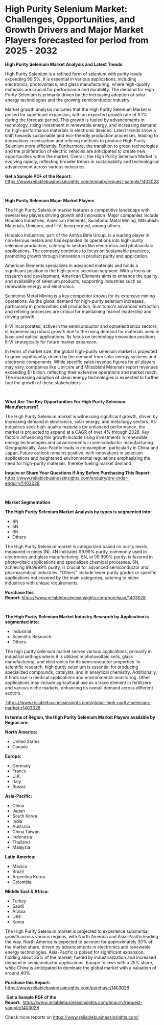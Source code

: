<p><h1>High Purity Selenium Market: Challenges, Opportunities, and Growth Drivers and Major Market Players forecasted for period from 2025 - 2032</h1></p><p><strong>High Purity Selenium Market Analysis and Latest Trends</strong></p>
<p><p>High Purity Selenium is a refined form of selenium with purity levels exceeding 99.5%. It is essential in various applications, including electronics, photovoltaics, and glass manufacturing, where high-quality materials are crucial for performance and durability. The demand for High Purity Selenium is primarily driven by the increasing adoption of solar energy technologies and the growing semiconductor industry. </p><p>Market growth analysis indicates that the High Purity Selenium Market is poised for significant expansion, with an expected growth rate of 9.1% during the forecast period. This growth is fueled by advancements in technology, rising investment in renewable energy, and increasing demand for high-performance materials in electronic devices. Latest trends show a shift towards sustainable and eco-friendly production processes, leading to innovations in extraction and refining methods to produce High Purity Selenium more efficiently. Furthermore, the transition to green technologies and the proliferation of electric vehicles are anticipated to create new opportunities within the market. Overall, the High Purity Selenium Market is evolving rapidly, reflecting broader trends in sustainability and technological advancement across various industries.</p></p>
<p><strong>Get a Sample PDF of the Report:&nbsp;</strong> <a href="https://www.reliablebusinessinsights.com/enquiry/request-sample/1403028?utm_campaign=3113&utm_medium=2&utm_source=Github&utm_content=ia&utm_term=28032025&utm_id=high-purity-selenium">https://www.reliablebusinessinsights.com/enquiry/request-sample/1403028</a></p>
<p>&nbsp;</p>
<p><strong>High Purity Selenium Major Market Players</strong></p>
<p><p>The High Purity Selenium market features a competitive landscape with several key players driving growth and innovation. Major companies include Hindalco Industries, American Elements, Sumitomo Metal Mining, Mitsubishi Materials, Umicore, and II-VI Incorporated, among others.</p><p>Hindalco Industries, part of the Aditya Birla Group, is a leading player in non-ferrous metals and has expanded its operations into high-purity selenium production, catering to sectors like electronics and photovoltaic applications. The company continues to focus on sustainable practices, promoting growth through innovation in product purity and application.</p><p>American Elements specializes in advanced materials and holds a significant position in the high-purity selenium segment. With a focus on research and development, American Elements aims to enhance the quality and availability of selenium products, supporting industries such as renewable energy and electronics.</p><p>Sumitomo Metal Mining is a key competitor known for its extensive mining operations. As the global demand for high-purity selenium increases, particularly in photovoltaic cell production, Sumitomo's advanced extraction and refining processes are critical for maintaining market leadership and driving growth.</p><p>II-VI Incorporated, active in the semiconductor and optoelectronics sectors, is experiencing robust growth due to the rising demand for materials used in laser and optical applications. Its focus on technology innovation positions II-VI strategically for future market expansion.</p><p>In terms of market size, the global high-purity selenium market is projected to grow significantly, driven by the demand from solar energy systems and electronic components. While specific sales revenue figures for all players may vary, companies like Umicore and Mitsubishi Materials report revenues exceeding $1 billion, reflecting their extensive operations and market reach. The increasing adoption of clean energy technologies is expected to further fuel the growth of these stakeholders.</p></p>
<p>&nbsp;</p>
<p><strong>What Are The Key Opportunities For High Purity Selenium Manufacturers?</strong></p>
<p><p>The High Purity Selenium market is witnessing significant growth, driven by increasing demand in electronics, solar energy, and metallurgy sectors. As industries seek high-quality materials for enhanced performance, the market is projected to expand at a CAGR of over 4% through 2028. Key factors influencing this growth include rising investments in renewable energy technologies and advancements in semiconductor manufacturing. Geographically, Asia-Pacific leads in consumption, particularly in China and Japan. Future outlook remains positive, with innovations in selenium applications and heightened environmental regulations emphasizing the need for high-purity materials, thereby fueling market demand.</p></p>
<p><strong>Inquire or Share Your Questions If Any Before Purchasing This Report:</strong> <a href="https://www.reliablebusinessinsights.com/enquiry/pre-order-enquiry/1403028?utm_campaign=3113&utm_medium=2&utm_source=Github&utm_content=ia&utm_term=28032025&utm_id=high-purity-selenium">https://www.reliablebusinessinsights.com/enquiry/pre-order-enquiry/1403028</a></p>
<p>&nbsp;</p>
<p><strong>Market Segmentation</strong></p>
<p><strong>The High Purity Selenium Market Analysis by types is segmented into:</strong></p>
<p><ul><li>4N</li><li>5N</li><li>6N</li><li>Others</li></ul></p>
<p><p>The High Purity Selenium market is categorized based on purity levels measured in nines (N). 4N indicates 99.99% purity, commonly used in electronics and glass manufacturing. 5N, at 99.999% purity, is favored in photovoltaic applications and specialized chemical processes. 6N, achieving 99.9999% purity, is crucial for advanced semiconductor and pharmaceutical industries. "Others" include lower purity grades or specific applications not covered by the main categories, catering to niche industries with unique requirements.</p></p>
<p><strong>Purchase this Report:&nbsp;</strong><a href="https://www.reliablebusinessinsights.com/purchase/1403028?utm_campaign=3113&utm_medium=2&utm_source=Github&utm_content=ia&utm_term=28032025&utm_id=high-purity-selenium">https://www.reliablebusinessinsights.com/purchase/1403028</a></p>
<p>&nbsp;</p>
<p><strong>The High Purity Selenium Market Industry Research by Application is segmented into:</strong></p>
<p><ul><li>Industrial</li><li>Scientific Research</li><li>Others</li></ul></p>
<p><p>The high purity selenium market serves various applications, primarily in industrial settings where it is utilized in photovoltaic cells, glass manufacturing, and electronics for its semiconductor properties. In scientific research, high purity selenium is essential for producing specialized compounds, catalysts, and in analytical chemistry. Additionally, it finds use in medical applications and environmental monitoring. Other applications may include agricultural use as a trace element in fertilizers and various niche markets, enhancing its overall demand across different sectors.</p></p>
<p><a href="https://www.reliablebusinessinsights.com/global-high-purity-selenium-market-r1403028?utm_campaign=3113&utm_medium=2&utm_source=Github&utm_content=ia&utm_term=28032025&utm_id=high-purity-selenium">&nbsp;https://www.reliablebusinessinsights.com/global-high-purity-selenium-market-r1403028</a></p>
<p><strong>In terms of Region, the High Purity Selenium Market Players available by Region are:</strong></p>
<p>
    <p> <strong> North America: </strong>
        <ul>
            <li>United States</li>
            <li>Canada</li>
        </ul>
        </p> 
    <p> <strong> Europe: </strong>
        <ul>
            <li>Germany</li>
            <li>France</li>
            <li>U.K.</li>
            <li>Italy</li>
            <li>Russia</li>
        </ul>
        </p> 
    <p> <strong> Asia-Pacific: </strong>
        <ul>
            <li>China</li>
            <li>Japan</li>
            <li>South Korea</li>
            <li>India</li>
            <li>Australia</li>
            <li>China Taiwan</li>
            <li>Indonesia</li>
            <li>Thailand</li>
            <li>Malaysia</li>
        </ul>
        </p> 
    <p> <strong> Latin America: </strong>
        <ul>
            <li>Mexico</li>
            <li>Brazil</li>
            <li>Argentina Korea</li>
            <li>Colombia</li>
        </ul>
        </p> 
    <p> <strong> Middle East & Africa: </strong>
        <ul>
            <li>Turkey</li>
            <li>Saudi</li>
            <li>Arabia</li>
            <li>UAE</li>
            <li>Korea</li>
        </ul>
    </p>
    </p>
<p><p>The High Purity Selenium market is projected to experience substantial growth across various regions, with North America and Asia-Pacific leading the way. North America is expected to account for approximately 30% of the market share, driven by advancements in electronics and renewable energy technologies. Asia-Pacific is poised for significant expansion, holding about 35% of the market, fueled by industrialization and increased demand in semiconductor applications. Europe follows with a 25% share, while China is anticipated to dominate the global market with a valuation of around 40%.</p></p>
<p><strong>Purchase this Report: </strong><a href="https://www.reliablebusinessinsights.com/purchase/1403028?utm_campaign=3113&utm_medium=2&utm_source=Github&utm_content=ia&utm_term=28032025&utm_id=high-purity-selenium">https://www.reliablebusinessinsights.com/purchase/1403028</a></p>
<p>&nbsp;<strong>Get a Sample PDF of the Report:&nbsp;&nbsp;</strong><a href="https://www.reliablebusinessinsights.com/enquiry/request-sample/1403028?utm_campaign=3113&utm_medium=2&utm_source=Github&utm_content=ia&utm_term=28032025&utm_id=high-purity-selenium">https://www.reliablebusinessinsights.com/enquiry/request-sample/1403028</a></p>
<p><strong></strong></p>
<p>Check more reports on <a href="https://www.reliablebusinessinsights.com/?utm_campaign=3113&utm_medium=2&utm_source=Github&utm_content=ia&utm_term=28032025&utm_id=high-purity-selenium">https://www.reliablebusinessinsights.com/</a></p>